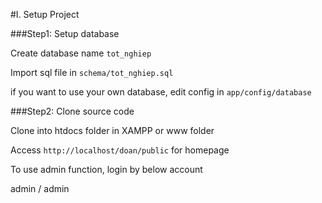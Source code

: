 #I. Setup Project

###Step1: Setup database

Create database name `tot_nghiep`

Import sql file in `schema/tot_nghiep.sql`

if you want to use your own database, edit config in `app/config/database`



###Step2: Clone source code

Clone into htdocs folder in XAMPP or www folder



Access `http://localhost/doan/public` for homepage

To use admin function, login by below account

admin / admin
